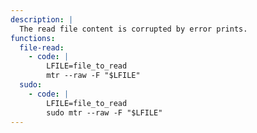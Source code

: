```yaml
---
description: |
  The read file content is corrupted by error prints.
functions:
  file-read:
    - code: |
        LFILE=file_to_read
        mtr --raw -F "$LFILE"
  sudo:
    - code: |
        LFILE=file_to_read
        sudo mtr --raw -F "$LFILE"
---
```

